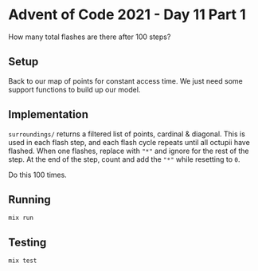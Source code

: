 # Advent of Code 2021 - Day 11 Part 1

How many total flashes are there after 100 steps?

## Setup

Back to our map of points for constant access time. We just need some support
functions to build up our model.

## Implementation

`surroundings/` returns a filtered list of points, cardinal & diagonal. This is
used in each flash step, and each flash cycle repeats until all octupii have
flashed. When one flashes, replace with `"*"` and ignore for the rest of the
step. At the end of the step, count and add the `"*"` while resetting to `0`.

Do this 100 times.

## Running

`mix run`

## Testing

`mix test`
